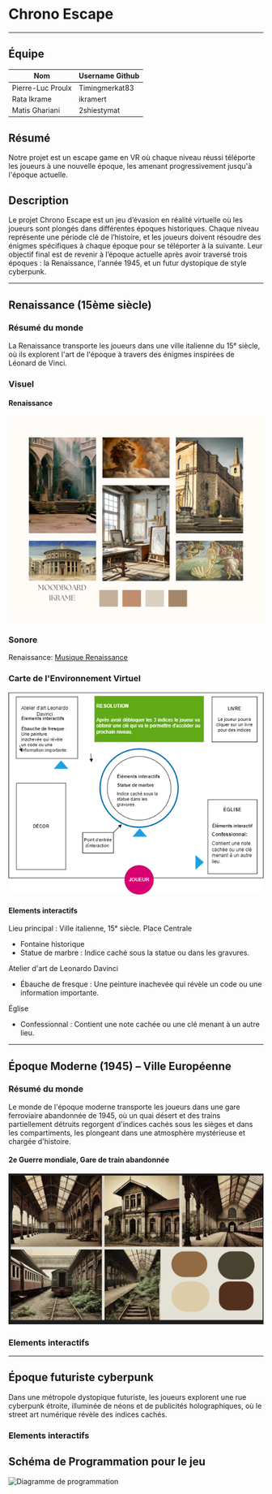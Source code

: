 # Chrono Escape

----

## Équipe 
| Nom           | Username Github|
|---------------|----------------|
| Pierre-Luc Proulx  | Timingmerkat83|
| Rata Ikrame   | ikramert |
| Matis Ghariani | 2shiestymat|

## Résumé
Notre projet est un escape game en VR où chaque niveau réussi téléporte les joueurs à une nouvelle époque, les amenant progressivement jusqu'à l'époque actuelle. 
## Description
Le projet Chrono Escape est un jeu d’évasion en réalité virtuelle où les joueurs sont plongés dans différentes époques historiques. Chaque niveau représente une période clé de l’histoire, et les joueurs doivent résoudre des énigmes spécifiques à chaque époque pour se téléporter à la suivante. Leur objectif final est de revenir à l’époque actuelle après avoir traversé trois époques : la Renaissance, l'année 1945, et un futur dystopique de style cyberpunk.

----

## Renaissance (15ème siècle)
### Résumé du monde
La Renaissance transporte les joueurs dans une ville italienne du 15ᵉ siècle, où ils explorent l'art de l'époque à travers des énigmes inspirées de Léonard de Vinci.

### Visuel
#### Renaissance
![Projet Moodboard Renaissance](./medias/moodboardikrame.png)

### Sonore
Renaissance: [Musique Renaissance](https://www.youtube.com/watch?v=1YiAmTYz9SE)

### Carte de l'Environnement Virtuel
![Carte environnement virtuel](./medias/renaissance.png)

#### Elements interactifs

Lieu principal : Ville italienne, 15ᵉ siècle.
Place Centrale
- Fontaine historique
- Statue de marbre : Indice caché sous la statue ou dans les gravures.

Atelier d'art de Leonardo Davinci
- Ébauche de fresque : Une peinture inachevée qui révèle un code ou une information importante.

Église
- Confessionnal : Contient une note cachée ou une clé menant à un autre lieu.

----
## Époque Moderne (1945) – Ville Européenne
### Résumé du monde
Le monde de l'époque moderne transporte les joueurs dans une gare ferroviaire abandonnée de 1945, où un quai désert et des trains partiellement détruits regorgent d'indices cachés sous les sièges et dans les compartiments, les plongeant dans une atmosphère mystérieuse et chargée d'histoire.

#### 2e Guerre mondiale, Gare de train abandonnée
![medias/Moodboard_gare.png](medias/MoodboardPL.png)


 ### Elements interactifs

 ----
## Époque futuriste cyberpunk
Dans une métropole dystopique futuriste, les joueurs explorent une rue cyberpunk étroite, illuminée de néons et de publicités holographiques, où le street art numérique révèle des indices cachés.
 ### Elements interactifs


## Schéma de Programmation pour le jeu 
![Diagramme de programmation](./medias/schemaprog.drawio)
